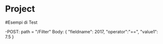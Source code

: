 # Project

#Esempi di Test

-POST: path = "/Filter"
 Body:
 {
	"fieldname": 2017,
	"operator":"==",
	"value1": 7.5
 } 